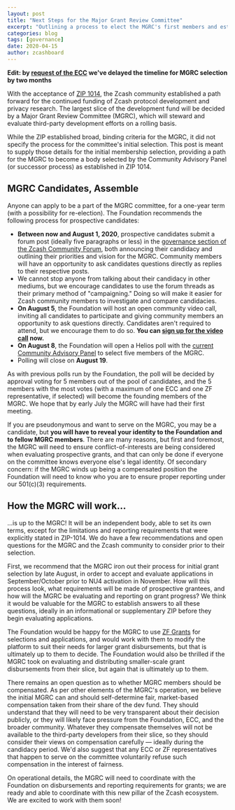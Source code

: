```yaml
---
layout: post
title: "Next Steps for the Major Grant Review Committee"
excerpt: "Outlining a process to elect the MGRC's first members and establish its independence."
categories: blog
tags: [governance]
date: 2020-04-15
author: zcashboard
---
```


**Edit: by [request of the ECC](https://forum.zcashcommunity.com/t/major-grants-review-committee-candidates-megathread/36472/8) we've delayed the timeline for MGRC selection by two months**

With the acceptance of [ZIP 1014](https://zips.z.cash/zip-1014), the Zcash community established a path forward for the continued funding of Zcash protocol development and privacy research. The largest slice of the development fund will be decided by a Major Grant Review Committee (MGRC), which will steward and evaluate third-party development efforts on a rolling basis.

While the ZIP established broad, binding criteria for the MGRC, it did not specify the process for the committee's initial selection. This post is meant to supply those details for the initial membership selection, providing a path for the MGRC to become a body selected by the Community Advisory Panel (or successor process) as established in ZIP 1014.

## MGRC Candidates, Assemble

Anyone can apply to be a part of the MGRC committee, for a one-year term (with a possibility for re-election). The Foundation recommends the following process for prospective candidates:

- **Between now and August 1, 2020**, prospective candidates submit a forum post (ideally five paragraphs or less) in the [governance section of the Zcash Community Forum](https://forum.zcashcommunity.com/c/governance/25), both announcing their candidacy and outlining their priorities and vision for the MGRC. Community members will have an opportunity to ask candidates questions directly as replies to their respective posts.
- We cannot stop anyone from talking about their candidacy in other mediums, but we encourage candidates to use the forum threads as their primary method of "campaigning." Doing so will make it easier for Zcash community members to investigate and compare candidacies.
- **On August 5**, the Foundation will host an open community video call, inviting all candidates to participate and giving community members an opportunity to ask questions directly. Candidates aren't required to attend, but we encourage them to do so. **You can [sign up for the video call](https://docs.google.com/forms/d/e/1FAIpQLSf6EYgltygIkOHBWo5HgSay_74XN3pWH8o792rByuzPsaMPkQ/viewform?usp=sf_link) now.**
- **On August 8**, the Foundation will open a Helios poll with the [current Community Advisory Panel](https://github.com/ZcashFoundation/zfnd/blob/bdd3ec9434e90f436acc9655ece70f634cb47681/governance/community-advisory-panel.md) to select five members of the MGRC.
- Polling will close on **August 19**.

As with previous polls run by the Foundation, the poll will be decided by approval voting for 5 members out of the pool of candidates, and the 5 members with the most votes (with a maximum of one ECC and one ZF representative, if selected) will become the founding members of the MGRC. We hope that by early July the MGRC will have had their first meeting.

If you are pseudonymous and want to serve on the MGRC, you may be a candidate, but **you will have to reveal your identity to the Foundation and to fellow MGRC members**. There are many reasons, but first and foremost, the MGRC will need to ensure conflict-of-interests are being considered when evaluating prospective grants, and that can only be done if everyone on the committee knows everyone else's legal identity. Of secondary concern: if the MGRC winds up being a compensated position the Foundation will need to know who you are to ensure proper reporting under our 501(c)(3) requirements.

## How the MGRC will work...

...is up to the MGRC! It will be an independent body, able to set its own terms, except for the limitations and reporting requirements that were explicitly stated in ZIP-1014. We do have a few recommendations and open questions for the MGRC and the Zcash community to consider prior to their selection.

First, we recommend that the MGRC iron out their process for initial grant selection by late August, in order to accept and evaluate applications in September/October prior to NU4 activation in November. How will this process look, what requirements will be made of prospective grantees, and how will the MGRC be evaluating and reporting on grant progress? We think it would be valuable for the MGRC to establish answers to all these questions, ideally in an informational or supplementary ZIP before they begin evaluating applications.

The Foundation would be happy for the MGRC to use [ZF Grants](https://grants.zfnd.org) for selections and applications, and would work with them to modify the platform to suit their needs for larger grant disbursements, but that is ultimately up to them to decide. The Foundation would also be thrilled if the MGRC took on evaluating and distributing smaller-scale grant disbursements from their slice, but again that is ultimately up to them.

There remains an open question as to whether MGRC members should be compensated. As per other elements of the MGRC's operation, we believe the initial MGRC can and should self-determine fair, market-based compensation taken from their share of the dev fund. They should understand that they will need to be very transparent about their decision publicly, or they will likely face pressure from the Foundation, ECC, and the broader community. Whatever they compensate themselves will not be available to the third-party developers from their slice, so they should consider their views on compensation carefully — ideally during the candidacy period. We'd also suggest that any ECC or ZF representatives that happen to serve on the committee voluntarily refuse such compensation in the interest of fairness.

On operational details, the MGRC will need to coordinate with the Foundation on disbursements and reporting requirements for grants; we are ready and able to coordinate with this new pillar of the Zcash ecosystem. We are excited to work with them soon!
